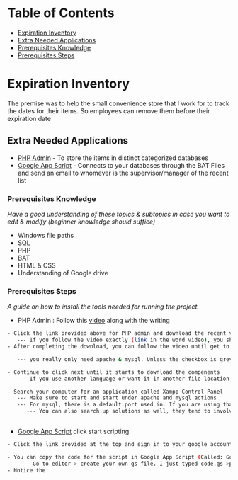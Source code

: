 # Table of Contents
- [Expiration Inventory](#expiration-inventory)
- [Extra Needed Applications](#extra-needed-applications)
- [Prerequisites Knowledge](#prerequisites-knowledge)
- [Prerequisites Steps](#prerequisites-steps)


# Expiration Inventory

The premise was to help the small convenience store that I work for to track the dates for their items. So employees can remove them before their expiration date

## Extra Needed Applications
 - [PHP Admin](https://www.phpmyadmin.net/downloads/) - To store the items in distinct categorized databases
 - [Google App Script](https://developers.google.com/apps-script) - Connects to your databases through the BAT Files and send an email to whomever is the supervisor/manager of the recent list


### Prerequisites Knowledge
_Have a good understanding of these topics & subtopics in case you want to edit & modify (beginner knowledge should suffice)_

- Windows file paths
- SQL 
- PHP
- BAT
- HTML & CSS
- Understanding of Google drive
### Prerequisites Steps
_A guide on how to install the tools needed for running the project._

- PHP Admin : Follow this [video](https://www.youtube.com/watch?v=cKr237iUlwo) along with the writing
```bash
- Click the link provided above for PHP admin and download the recent version
   --- If you follow the video exactly (link in the word video), you should still be all right
- After completing the download, you can follow the video until get to the select components for the xampp.

   --- you really only need apache & mysql. Unless the checkbox is greyed out, you do not have to check on the rest of them.

- Continue to click next until it starts to download the compenents
   --- If you use another language or want it in another file location, you can modify to your liking, but remember where it is because you will need to modify other areas too!

- Search your computer for an application called Xampp Control Panel
   --- Make sure to start and start under apache and mysql actions
   --- For mysql, there is a default port used in. If you are using that default port for something else, the video has links to common problems and fixes.
      --- You can also search up solutions as well, they tend to involve the config.ini file that holds info like password for DB & port number
    
```
 - [Google App Script](https://developers.google.com/apps-script/) click start scripting
```bash
- Click the link provided at the top and sign in to your google account

- You can copy the code for the script in Google App Script (Called: GoogleAPPScript)
    --- Go to editor > create your own gs file. I just typed code.gs >paste the code
- Notice the 
```
